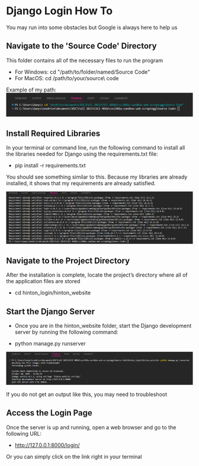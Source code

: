 # Django Login How To
You may run into some obstacles but Google is always here to help us

## Navigate to the 'Source Code' Directory
This folder contains all of the necessary files to run the program

- For Windows: cd "/path/to/folder/named/Source Code"
- For MacOS: cd /path/to/your/source\ code

Example of my path:
![Alt text](image-1.png)

## Install Required Libraries
In your terminal or command line, run the following command to install all the libraries needed for Django using the 
requirements.txt file:

- pip install -r requirements.txt

You should see something similar to this. Because my libraries are already installed, it shows that my requirements are already satisfied.

![Alt text](image-2.png)

## Navigate to the Project Directory
After the installation is complete, locate the project’s directory where all of the application files are stored

- cd hinton_login/hinton_website

## Start the Django Server
- Once you are in the hinton_website folder,  start the Django development server by running the following command:

- python manage.py runserver

![Alt text](image-3.png)

If you do not get an output like this, you may need to troubleshoot

## Access the Login Page
Once the server is up and running, open a web browser and go to the following URL:

- http://127.0.0.1:8000/login/

Or you can simply click on the link right in your terminal

